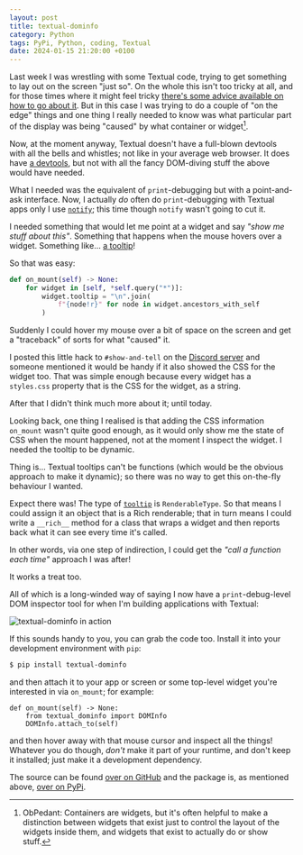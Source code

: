 ```yaml
---
layout: post
title: textual-dominfo
category: Python
tags: PyPi, Python, coding, Textual
date: 2024-01-15 21:20:00 +0100
---
```


Last week I was wrestling with some Textual code, trying to get something to
lay out on the screen "just so". On the whole this isn't too tricky at all,
and for those times where it might feel tricky [there's some advice
available on how to go about
it](https://textual.textualize.io/how-to/design-a-layout/). But in this case
I was trying to do a couple of "on the edge" things and one thing I really
needed to know was what particular part of the display was being "caused" by
what container or widget[^1].

Now, at the moment anyway, Textual doesn't have a full-blown devtools with
all the bells and whistles; not like in your average web browser. It does
have [a devtools](https://textual.textualize.io/guide/devtools/), but not
with all the fancy DOM-diving stuff the above would have needed.

What I needed was the equivalent of `print`-debugging but with a
point-and-ask interface. Now, I actually *do* often do `print`-debugging
with Textual apps only I use
[`notify`](https://textual.textualize.io/api/app/#textual.app.App.notify);
this time though `notify` wasn't going to cut it.

I needed something that would let me point at a widget and say *"show me
stuff about this"*. Something that happens when the mouse hovers over a
widget. Something like... [a
tooltip](https://textual.textualize.io/guide/widgets/#tooltips)!

So that was easy:

```python
def on_mount(self) -> None:
    for widget in [self, *self.query("*")]:
        widget.tooltip = "\n".join(
            f"{node!r}" for node in widget.ancestors_with_self
        )
```

Suddenly I could hover my mouse over a bit of space on the screen and get a
"traceback" of sorts for what "caused" it.

I posted this little hack to `#show-and-tell` on the [Discord
server](https://discord.gg/Enf6Z3qhVr) and someone mentioned it would be
handy if it also showed the CSS for the widget too. That was simple enough
because every widget has a `styles.css` property that is the CSS for the
widget, as a string.

After that I didn't think much more about it; until today.

Looking back, one thing I realised is that adding the CSS information
`on_mount` wasn't quite good enough, as it would only show me the state of
CSS when the mount happened, not at the moment I inspect the widget. I
needed the tooltip to be dynamic.

Thing is... Textual tooltips can't be functions (which would be the obvious
approach to make it dynamic); so there was no way to get this on-the-fly
behaviour I wanted.

Expect there was! The type of
[`tooltip`](https://textual.textualize.io/api/widget/#textual.widget.Widget.tooltip)
is `RenderableType`. So that means I could assign it an object that is a
Rich renderable; that in turn means I could write a `__rich__` method for a
class that wraps a widget and then reports back what it can see every time
it's called.

In other words, via one step of indirection, I could get the *"call a
function each time"* approach I was after!

It works a treat too.

All of which is a long-winded way of saying I now have a `print`-debug-level
DOM inspector tool for when I'm building applications with Textual:

![textual-dominfo in action](/attachments/2024/01/15/textual-dominfo.png#centre)

If this sounds handy to you, you can grab the code too. Install it into your
development environment with `pip`:

```sh
$ pip install textual-dominfo
```

and then attach it to your app or screen or some top-level widget you're
interested in via `on_mount`; for example:

```
def on_mount(self) -> None:
    from textual_dominfo import DOMInfo
    DOMInfo.attach_to(self)
```

and then hover away with that mouse cursor and inspect all the things!
Whatever you do though, *don't* make it part of your runtime, and don't keep
it installed; just make it a development dependency.

The source can be found [over on
GitHub](https://github.com/davep/textual-dominfo) and the package is, as
mentioned above, [over on PyPi](https://github.com/davep/textual-dominfo).

[^1]: ObPedant: Containers are widgets, but it's often helpful to make a
    distinction between widgets that exist just to control the layout of the
    widgets inside them, and widgets that exist to actually do or show
    stuff.

[//]: # (2024-01-15-textual-dominfo.md ends here)
